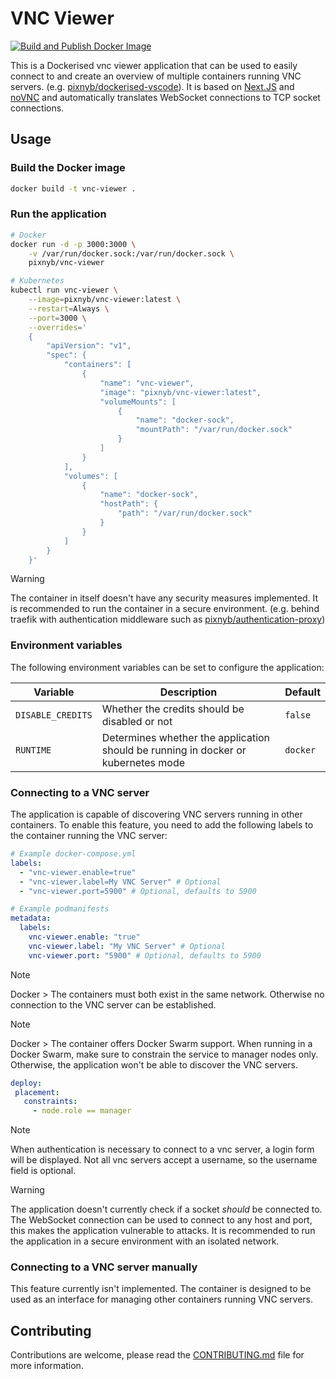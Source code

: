 # VNC Viewer

[![Build and Publish Docker Image](https://github.com/PixNyb/vnc-viewer/actions/workflows/deploy.yml/badge.svg)](https://github.com/PixNyb/vnc-viewer/actions/workflows/deploy.yml)

This is a Dockerised vnc viewer application that can be used to easily connect to and create an overview of multiple containers running VNC servers. (e.g. [pixnyb/dockerised-vscode](https://github.com/PixNyb/dockerised-vscode)). It is based on [Next.JS](https://nextjs.org/) and [noVNC](https://novnc.com) and automatically translates WebSocket connections to TCP socket connections.

## Usage

### Build the Docker image

```bash
docker build -t vnc-viewer .
```

### Run the application

```bash
# Docker
docker run -d -p 3000:3000 \
    -v /var/run/docker.sock:/var/run/docker.sock \
    pixnyb/vnc-viewer

# Kubernetes
kubectl run vnc-viewer \
    --image=pixnyb/vnc-viewer:latest \
    --restart=Always \
    --port=3000 \
    --overrides='
    {
        "apiVersion": "v1",
        "spec": {
            "containers": [
                {
                    "name": "vnc-viewer",
                    "image": "pixnyb/vnc-viewer:latest",
                    "volumeMounts": [
                        {
                            "name": "docker-sock",
                            "mountPath": "/var/run/docker.sock"
                        }
                    ]
                }
            ],
            "volumes": [
                {
                    "name": "docker-sock",
                    "hostPath": {
                        "path": "/var/run/docker.sock"
                    }
                }
            ]
        }
    }'
```

> [!WARNING]
> The container in itself doesn't have any security measures implemented. It is recommended to run the container in a secure environment. (e.g. behind traefik with authentication middleware such as [pixnyb/authentication-proxy](https://github.com/PixNyb/authentication-proxy))

### Environment variables

The following environment variables can be set to configure the application:

| Variable          | Description                                                                       | Default  |
| ----------------- | --------------------------------------------------------------------------------- | -------- |
| `DISABLE_CREDITS` | Whether the credits should be disabled or not                                     | `false`  |
| `RUNTIME`         | Determines whether the application should be running in docker or kubernetes mode | `docker` |

### Connecting to a VNC server

The application is capable of discovering VNC servers running in other containers. To enable this feature, you need to add the following labels to the container running the VNC server:

```yaml
# Example docker-compose.yml
labels:
  - "vnc-viewer.enable=true"
  - "vnc-viewer.label=My VNC Server" # Optional
  - "vnc-viewer.port=5900" # Optional, defaults to 5900

# Example podmanifests
metadata:
  labels:
    vnc-viewer.enable: "true"
    vnc-viewer.label: "My VNC Server" # Optional
    vnc-viewer.port: "5900" # Optional, defaults to 5900
```

> [!NOTE]
> Docker > The containers must both exist in the same network. Otherwise no connection to the VNC server can be established.

> [!NOTE]
> Docker > The container offers Docker Swarm support. When running in a Docker Swarm, make sure to constrain the service to manager nodes only. Otherwise, the application won't be able to discover the VNC servers.
> ```yaml
> deploy:
>  placement:
>    constraints:
>      - node.role == manager
> ```

> [!NOTE]
> When authentication is necessary to connect to a vnc server, a login form will be displayed. Not all vnc servers accept a username, so the username field is optional.

> [!WARNING]
> The application doesn't currently check if a socket *should* be connected to. The WebSocket connection can be used to connect to any host and port, this makes the application vulnerable to attacks. It is recommended to run the application in a secure environment with an isolated network.

### Connecting to a VNC server manually

This feature currently isn't implemented. The container is designed to be used as an interface for managing other containers running VNC servers.

## Contributing

Contributions are welcome, please read the [CONTRIBUTING.md](CONTRIBUTING.md) file for more information.
